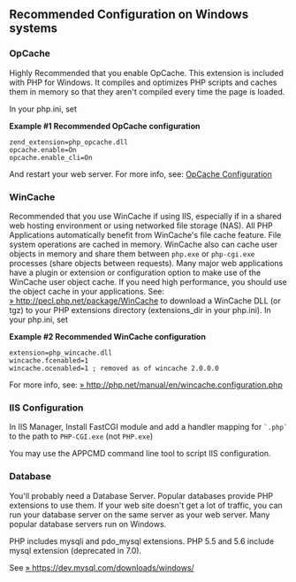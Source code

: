 Recommended Configuration on Windows systems
--------------------------------------------

### OpCache

Highly Recommended that you enable OpCache. This extension is included
with PHP for Windows. It compiles and optimizes PHP scripts and caches
them in memory so that they aren't compiled every time the page is
loaded.

In your php.ini, set

**Example \#1 Recommended OpCache configuration**

    zend_extension=php_opcache.dll
    opcache.enable=On
    opcache.enable_cli=On

And restart your web server. For more info, see:
<a href="/opcache/setup.html#Runtime%20Configuration" class="link">OpCache Configuration</a>

### WinCache

Recommended that you use WinCache if using IIS, especially if in a
shared web hosting environment or using networked file storage (NAS).
All PHP Applications automatically benefit from WinCache's file cache
feature. File system operations are cached in memory. WinCache also can
cache user objects in memory and share them between `php.exe` or
`php-cgi.exe` processes (share objects between requests). Many major web
applications have a plugin or extension or configuration option to make
use of the WinCache user object cache. If you need high performance, you
should use the object cache in your applications. See:
<a href="http://pecl.php.net/package/WinCache" class="link external">» http://pecl.php.net/package/WinCache</a>
to download a WinCache DLL (or tgz) to your PHP extensions directory
(extensions\_dir in your php.ini). In your php.ini, set

**Example \#2 Recommended WinCache configuration**


    extension=php_wincache.dll
    wincache.fcenabled=1
    wincache.ocenabled=1 ; removed as of wincache 2.0.0.0

For more info, see:
<a href="http://php.net/manual/en/wincache.configuration.php" class="link external">» http://php.net/manual/en/wincache.configuration.php</a>

### IIS Configuration

In IIS Manager, Install FastCGI module and add a handler mapping for
`` `.php` `` to the path to `PHP-CGI.exe` (not `PHP.exe`)

You may use the APPCMD command line tool to script IIS configuration.

### Database

You'll probably need a Database Server. Popular databases provide PHP
extensions to use them. If your web site doesn't get a lot of traffic,
you can run your database server on the same server as your web server.
Many popular database servers run on Windows.

PHP includes mysqli and pdo\_mysql extensions. PHP 5.5 and 5.6 include
mysql extension (deprecated in 7.0).

See
<a href="https://dev.mysql.com/downloads/windows/" class="link external">» https://dev.mysql.com/downloads/windows/</a>
